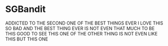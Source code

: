# SGBandit
ADDICTED TO THE SECOND ONE OF THE BEST THINGS EVER I LOVE THIS SO BAD AND THE BEST THING EVER IS NOT EVEN THAT MUCH TO BE THIS GOOD TO SEE THIS ONE OF THE OTHER THING IS NOT EVEN LIKE THIS BUT THIS ONE 
